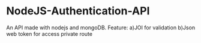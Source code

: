 # NodeJS-Authentication-API
An API made with nodejs and mongoDB.
Feature: a)JOI for validation
         b)Json web token for access private route
